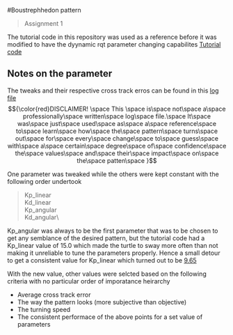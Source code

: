 #Boustrephhedon pattern
>Assignment 1


The tutorial code in this repository was used as a reference before it was modified to have the dyynamic rqt parameter changing capabilites [Tutorial code](https://github.com/DREAMS-lab/RAS-SES-598-Space-Robotics-and-AI/blob/main/assignments/first_order_boustrophedon_navigator/first_order_boustrophedon_navigator/boustrophedon_controller.py)


## Notes on the parameter

The tweaks and their respective cross track erros can be found in this [log file](https://1drv.ms/x/s!As21D3LIKaTsgdpu_zVlr5nVmnvYqQ?e=waO8v4) \
$${\color{red}DISCLAIMER! \space This \space is\space not\space a\space professionally\space written\space log\space file.\space It\space was\space just\space used\space as\space a\space reference\space to\space learn\space how\space the\space pattern\space turns\space out\space for\space every\space change\space to\space guess\space with\space a\space certain\space degree\space of\space confidence\space the\space values\space and\space their\space impact\space on\space the\space patten\space }$$

One parameter was tweaked while the others were kept constant with the following order undertook
>Kp_linear\
>Kd_linear\
>Kp_angular\
>Kd_angular\

Kp_angular was always to be the first parameter that was to be chosen to get any semblance of the desired pattern, but the tutorial code had a Kp_linear value of 15.0 which made the turtle to sway more often than not making it unreliable to tune the parameters properly. Hence a small detour to get a consistent value for Kp_linear which turned out to be <ins> 9.65 </ins>

With the new value, other values were selcted based on the following criteria with no particular order of imporatance heirarchy

* Average cross track error
* The way the pattern looks (more subjective than objective)
* The turning speed
* The consistent performace of the above points for a set value of parameters



